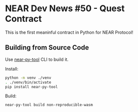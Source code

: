 # NEAR Dev News #50 - Quest Contract

This is the first meaninful contract in Python for NEAR Protocol!

## Building from Source Code

Use [near-py-tool](https://github.com/past-hypothesis/near-py-tool) CLI to build it.

Install:

```sh
python -m venv ./venv
. ./venv/bin/activate
pip install near-py-tool
```

Build:

```sh
near-py-tool build non-reproducible-wasm
```

